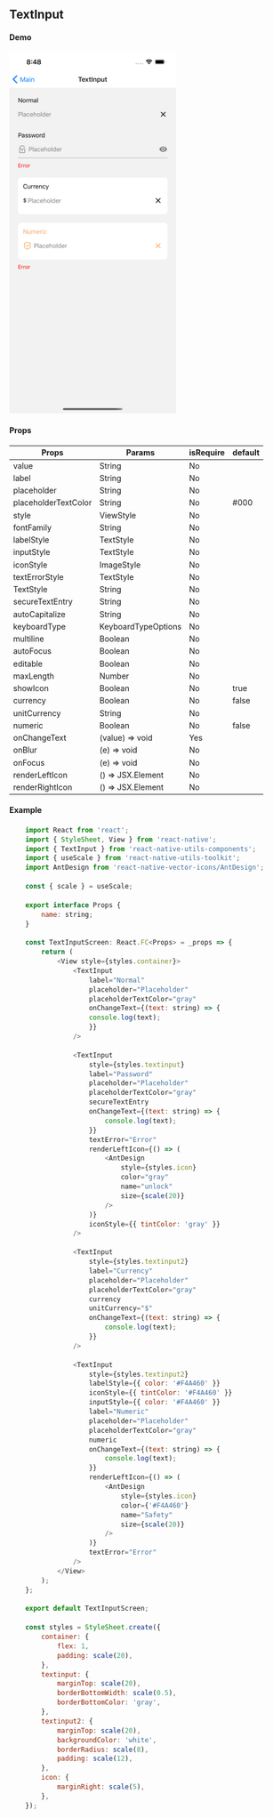 ## TextInput
#### Demo
![](https://github.com/hoaphantn7604/file-upload/blob/master/document/component/textinput.png)

#### Props
| Props              | Params               | isRequire | default          |
| ------------------ | -------------------- | --------- | ---------------- |
| value              | String               | No        |                  |
| label              | String               | No        |                  |
| placeholder        | String               | No        |                  |
|placeholderTextColor| String               | No        | #000             |
| style              | ViewStyle            | No        |                  |
| fontFamily         | String               | No        |                  |
| labelStyle         | TextStyle            | No        |                  |
| inputStyle         | TextStyle            | No        |                  |
| iconStyle          | ImageStyle           | No        |                  |
| textErrorStyle     | TextStyle            | No        |                  |
| TextStyle          | String               | No        |                  |
| secureTextEntry    | String               | No        |                  |
| autoCapitalize     | String               | No        |                  |
| keyboardType       | KeyboardTypeOptions  | No        |                  |
| multiline          | Boolean              | No        |                  |
| autoFocus          | Boolean              | No        |                  |
| editable           | Boolean              | No        |                  |
| maxLength          | Number               | No        |                  |
| showIcon           | Boolean              | No        | true             |
| currency           | Boolean              | No        | false            |
| unitCurrency       | String               | No        |                  |
| numeric            | Boolean              | No        | false            |
| onChangeText       | (value) => void      | Yes       |                  |
| onBlur             | (e) => void          | No        |                  |
| onFocus            | (e) => void          | No        |                  |
| renderLeftIcon     | () => JSX.Element    | No        |                  |
| renderRightIcon    | () => JSX.Element    | No        |                  |

#### Example
```js
    import React from 'react';
    import { StyleSheet, View } from 'react-native';
    import { TextInput } from 'react-native-utils-components';
    import { useScale } from 'react-native-utils-toolkit';
    import AntDesign from 'react-native-vector-icons/AntDesign';

    const { scale } = useScale;

    export interface Props {
        name: string;
    }

    const TextInputScreen: React.FC<Props> = _props => {
        return (
            <View style={styles.container}>
                <TextInput
                    label="Normal"
                    placeholder="Placeholder"
                    placeholderTextColor="gray"
                    onChangeText={(text: string) => {
                    console.log(text);
                    }}
                />

                <TextInput
                    style={styles.textinput}
                    label="Password"
                    placeholder="Placeholder"
                    placeholderTextColor="gray"
                    secureTextEntry
                    onChangeText={(text: string) => {
                        console.log(text);
                    }}
                    textError="Error"
                    renderLeftIcon={() => (
                        <AntDesign
                            style={styles.icon}
                            color="gray"
                            name="unlock"
                            size={scale(20)}
                        />
                    )}
                    iconStyle={{ tintColor: 'gray' }}
                />

                <TextInput
                    style={styles.textinput2}
                    label="Currency"
                    placeholder="Placeholder"
                    placeholderTextColor="gray"
                    currency
                    unitCurrency="$"
                    onChangeText={(text: string) => {
                        console.log(text);
                    }}
                />

                <TextInput
                    style={styles.textinput2}
                    labelStyle={{ color: '#F4A460' }}
                    iconStyle={{ tintColor: '#F4A460' }}
                    inputStyle={{ color: '#F4A460' }}
                    label="Numeric"
                    placeholder="Placeholder"
                    placeholderTextColor="gray"
                    numeric
                    onChangeText={(text: string) => {
                        console.log(text);
                    }}
                    renderLeftIcon={() => (
                        <AntDesign
                            style={styles.icon}
                            color={'#F4A460'}
                            name="Safety"
                            size={scale(20)}
                        />
                    )}
                    textError="Error"
                />
            </View>
        );
    };

    export default TextInputScreen;

    const styles = StyleSheet.create({
        container: {
            flex: 1,
            padding: scale(20),
        },
        textinput: {
            marginTop: scale(20),
            borderBottomWidth: scale(0.5),
            borderBottomColor: 'gray',
        },
        textinput2: {
            marginTop: scale(20),
            backgroundColor: 'white',
            borderRadius: scale(8),
            padding: scale(12),
        },
        icon: {
            marginRight: scale(5),
        },
    });
```
